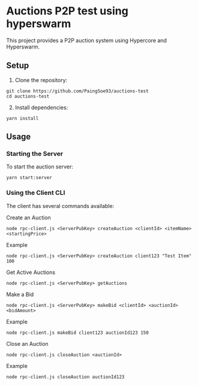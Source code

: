 # Auctions P2P test using hyperswarm

This project provides a P2P auction system using Hypercore and Hyperswarm.

## Setup

1. Clone the repository:

```
git clone https://github.com/PaingSoe93/auctions-test
cd auctions-test
```

2. Install dependencies:

```
yarn install
```

## Usage

### Starting the Server

To start the auction server:

```
yarn start:server
```

### Using the Client CLI

The client has several commands available:

Create an Auction

```
node rpc-client.js <ServerPubKey> createAuction <clientId> <itemName> <startingPrice>
```

Example

```
node rpc-client.js <ServerPubKey> createAuction client123 "Test Item" 100
```

Get Active Auctions

```
node rpc-client.js <ServerPubKey> getAuctions
```

Make a Bid

```
node rpc-client.js <ServerPubKey> makeBid <clientId> <auctionId> <bidAmount>
```

Example

```
node rpc-client.js makeBid client123 auctionId123 150
```

Close an Auction

```
node rpc-client.js closeAuction <auctionId>
```

Example

```
node rpc-client.js closeAuction auctionId123
```
